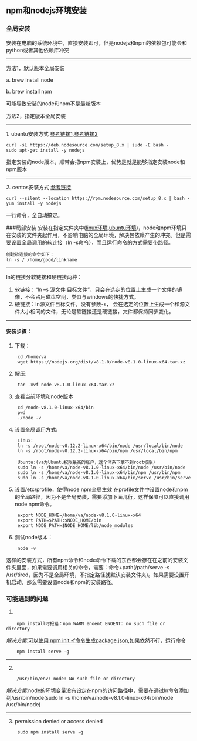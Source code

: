 ## npm和nodejs环境安装
### 全局安装
安装在电脑的系统环境中，直接安装即可，但是nodejs和npm的依赖包可能会和python或者其他依赖库冲突

****
方法1，默认版本全局安装

a. brew install node

b. brew install npm

可能导致安装的node和npm不是最新版本

方法2，指定版本全局安装

****
*1.* ubantu安装方式 [参考链接1](http://blog.csdn.net/wh211212/article/details/53039286),[参考链接2](https://www.jianshu.com/p/32057c07a076)

	curl -sL https://deb.nodesource.com/setup_8.x | sudo -E bash -
	sudo apt-get install -y nodejs

指定安装的node版本，顺带会把npm安装上，优势是就是能够指定安装node和npm版本

****
*2.* centos安装方式 [参考链接](http://blog.csdn.net/yongjiutongmi53151/article/details/53996575)

	curl --silent --location https://rpm.nodesource.com/setup_8.x | bash -
	yum install -y nodejs

一行命令，全自动搞定。

###局部安装
安装在指定文件夹中([linux环境](http://cnodejs.org/topic/555468cc7cabb7b45ee6ba88),[ubuntu环境](https://blog.csdn.net/w20101310/article/details/73135388))，node和npm环境只在安装的文件夹起作用，不影响电脑的全局环境，解决包依赖产生的冲突。但是需要设置全局调用的软连接（ln -s命令），而且运行命令的方式需要带路径。

	创建软连接的命令如下：
	ln -s / /home/good/linkname  
	
***                      
ln的链接分软链接和硬链接两种：

1. 软链接：“ln –s 源文件 目标文件”，只会在选定的位置上生成一个文件的镜像，不会占用磁盘空间，类似与windows的快捷方式。
2. 硬链接：ln源文件目标文件，没有参数-s， 会在选定的位置上生成一个和源文件大小相同的文件，无论是软链接还是硬链接，文件都保持同步变化。
***	

#### 安装步骤：

1. 下载：
	
		cd /home/va
		wget https://nodejs.org/dist/v8.1.0/node-v8.1.0-linux-x64.tar.xz

2. 解压:

		tar -xvf node-v8.1.0-linux-x64.tar.xz
		
3. 查看当前环境和node版本

		cd /node-v8.1.0-linux-x64/bin
		pwd
		./node -v

4. 设置全局调用方式:

		Linux:
		ln -s /root/node-v0.12.2-linux-x64/bin/node /usr/local/bin/node
		ln -s /root/node-v0.12.2-linux-x64/bin/npm /usr/local/bin/npm
		
		Ubuntu:(va为Ubuntu权限最高的账户，这个体系下拿不到root权限)
		sudo ln -s /home/va/node-v8.1.0-linux-x64/bin/node /usr/bin/node
		sudo ln -s /home/va/node-v8.1.0-linux-x64/bin/npm /usr/bin/npm
		sudo ln -s /home/va/node-v8.1.0-linux-x64/bin/serve /usr/bin/serve
		
5. 设置/etc/profile，使得node npm全局生效
在profile文件中设置node和npm的全局路径，因为不是全局安装，需要添加下面几行，这样保障可以直接调用node npm命令。

		export NODE_HOME=/home/va/node-v8.1.0-linux-x64
		export PATH=$PATH:$NODE_HOME/bin
		export NODE_PATH=$NODE_HOME/lib/node_modules


6. 测试node版本：

		node -v
 
 这样的安装方式，所有npm命令和node命令下载的东西都会存在在之前的安装文件夹里面，如果需要调用相关的命令，需要：命令+path(/path/serve -s /usr/tired，因为不是全局环境，不指定路径就默认安装文件夹)。如果需要设置开机启动，那么需要设置node和npm的安装路径。
 
 
 ### 可能遇到的问题
 1.
 
		npm install时报错：npm WARN enoent ENOENT: no such file or directory
 
 *解决方案*:[可以使用 npm init -f命令生成package.json](http://blog.csdn.net/baidu_35701759/article/details/61916489),如果依然不行，运行命令
 		
 		npm install serve -g
 ***	
2.
 		
 		/usr/bin/env: node: No such file or directory
 		
 *解决方案*:node的环境变量没有设定在npm的访问路径中，需要在通过ln命令添加到/usr/bin/node(sudo ln -s /home/va/node-v8.1.0-linux-x64/bin/node /usr/bin/node)
 ***

3. permission denied or access denied
		
		sudo npm install serve -g
